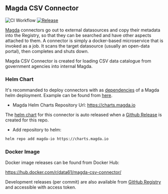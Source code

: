 ## Magda CSV Connector

![CI Workflow](https://github.com/magda-io/magda-csv-connector/workflows/Main%20CI%20Workflow/badge.svg?branch=master) [![Release](https://img.shields.io/github/release/magda-io/magda-csv-connector.svg)](https://github.com/magda-io/magda-csv-connector/releases)

[Magda](https://github.com/magda-io/magda) connectors go out to external datasources and copy their metadata into the Registry, so that they can be searched and have other aspects attached to them. A connector is simply a docker-based microservice that is invoked as a job. It scans the target datasource (usually an open-data portal), then completes and shuts down.

Magda CSV Connector is created for loading CSV data catalogue from government agencies into internal Magda.

### Helm Chart

It's recommanded to deploy connectors with as [dependencies](https://helm.sh/docs/topics/chart_best_practices/dependencies/) of a Magda helm deployment. Example can be found from [here](https://github.com/magda-io/magda-config).

-   Magda Helm Charts Repository Url: https://charts.magda.io

The [helm chart](https://helm.sh/docs/topics/charts/) for this connector is auto released when a [Github Release](https://help.github.com/en/github/administering-a-repository/creating-releases) is created for this repo.

-   Add repository to helm:

```bash
helm repo add magda-io https://charts.magda.io
```

### Docker Image

Docker image releases can be found from Docker Hub:

https://hub.docker.com/r/data61/magda-csv-connector/

Development releases (per commit) are also available from [GitHub Registry](https://github.com/magda-io/magda-csv-connector/packages) and accessible with access token.
